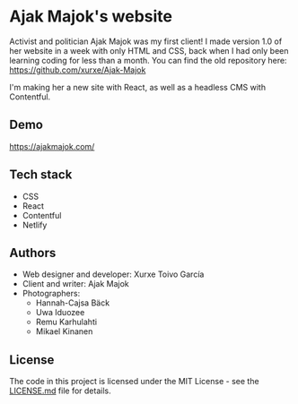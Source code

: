 # Ajak Majok's website

Activist and politician Ajak Majok was my first client! I made version 1.0 of her website in a week with only HTML and CSS, back when I had only been learning coding for less than a month. You can find the old repository here: https://github.com/xurxe/Ajak-Majok

I'm making her a new site with React, as well as a headless CMS with Contentful.

## Demo

https://ajakmajok.com/

## Tech stack
- CSS
- React
- Contentful
- Netlify

## Authors

- Web designer and developer: Xurxe Toivo García
- Client and writer: Ajak Majok
- Photographers:
    - Hannah-Cajsa Bäck
    - Uwa Iduozee
    - Remu Karhulahti
    - Mikael Kinanen

## License

The code in this project is licensed under the MIT License - see the [LICENSE.md](LICENSE.md) file for details.